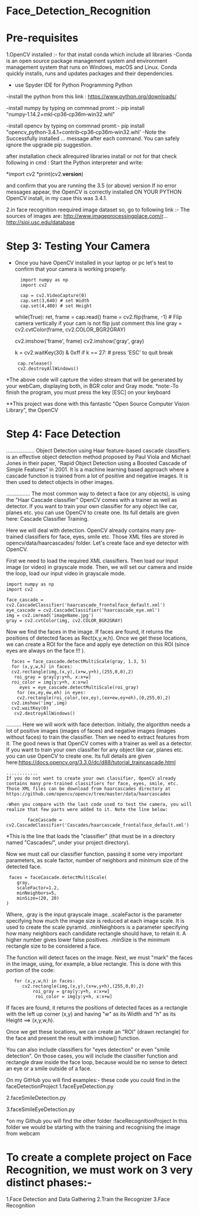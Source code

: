 # Face_Detection_Recognition
 
 
# Pre-requisites
1.OpenCV installed :- for that install conda which include all libraries 
  -Conda is an open source package management system and environment management system that runs on Windows, macOS and Linux. Conda quickly     installs, runs and updates packages and their dependencies. 
  -   use Spyder IDE for Python Programming Python 
  
  -install the python from this link :   https://www.python.org/downloads/
  
  -install numpy by typing on commnad promt :- pip install "numpy‑1.14.2+mkl‑cp36‑cp36m‑win32.whl"
  
  -install opencv by typing on commnad promt:- pip install "opencv_python‑3.4.1+contrib‑cp36‑cp36m‑win32.whl'
  -Note the Successfully installed … message after each command. You can safely ignore the upgrade pip suggestion.
  
  after installation check allrequired libraries install or not for that check following in cmd :
  Start the Python interpreter and write:
  
 *import cv2
*print(cv2.__version__)
 
and confirm that you are running the 3.5 (or above) version
If no error messages appear, the OpenCV is correctly installed ON YOUR PYTHON 
OpenCV install, in my case this was 3.4.1.
  
  2.in face recognition reequired image dataset so, go to following link :-
  The sources of images are:
http://www.imageprocessingplace.com/r...
http://sipi.usc.edu/database
# Step 3: Testing Your Camera
* Once you have OpenCV installed in your laptop or  pc  let's test to confirm that your camera is working properly.
 
        import numpy as np
        import cv2

        cap = cv2.VideoCapture(0)
        cap.set(3,640) # set Width
        cap.set(4,480) # set Height
 
    while(True):
    ret, frame = cap.read()
    frame = cv2.flip(frame, -1) # Flip camera vertically if your cam is not flip just comment this line 
    gray = cv2.cvtColor(frame, cv2.COLOR_BGR2GRAY)
    
    cv2.imshow('frame', frame)
    cv2.imshow('gray', gray)
    
    k = cv2.waitKey(30) & 0xff
    if k == 27: # press 'ESC' to quit
        break

       cap.release()
       cv2.destroyAllWindows()
       
*The above code will capture the video stream that will be generated by your webCam, displaying both, in BGR color and Gray mode.
*note:-To finish the program, you must press the key [ESC] on your keyboard

**This project was done with this fantastic "Open Source Computer Vision Library", the OpenCV

# Step 4: Face Detection
...................
Object Detection using Haar feature-based cascade classifiers is an effective object detection method proposed by Paul Viola and Michael Jones in their paper, "Rapid Object Detection using a Boosted Cascade of Simple Features" in 2001. It is a machine learning based approach where a cascade function is trained from a lot of positive and negative images. It is then used to detect objects in other images.

 ................
The most common way to detect a face (or any objects), is using the "Haar Cascade classifier"
OpenCV comes with a trainer as well as detector. If you want to train your own classifier for any object like car, planes etc. you can use OpenCV to create one. Its full details are given here: Cascade Classifier Training.

Here we will deal with detection. OpenCV already contains many pre-trained classifiers for face, eyes, smile etc. Those XML files are stored in opencv/data/haarcascades/ folder. Let's create face and eye detector with OpenCV.

First we need to load the required XML classifiers. Then load our input image (or video) in grayscale mode.
Then, we will set our camera and inside the loop, load our input video in grayscale mode.
  
  
    import numpy as np
    import cv2
    
    face_cascade = cv2.CascadeClassifier('haarcascade_frontalface_default.xml')
    eye_cascade = cv2.CascadeClassifier('haarcascade_eye.xml')
    img = cv2.imread('imageName.jpg')
    gray = cv2.cvtColor(img, cv2.COLOR_BGR2GRAY)
    
  Now we find the faces in the image. If faces are found, it returns the positions of detected faces as Rect(x,y,w,h). Once we get these   locations, we can create a ROI for the face and apply eye detection on this ROI (since eyes are always on the face !!! ).

      faces = face_cascade.detectMultiScale(gray, 1.3, 5)
      for (x,y,w,h) in faces:
      cv2.rectangle(img,(x,y),(x+w,y+h),(255,0,0),2)
       roi_gray = gray[y:y+h, x:x+w]
      roi_color = img[y:y+h, x:x+w]
         eyes = eye_cascade.detectMultiScale(roi_gray)
        for (ex,ey,ew,eh) in eyes:
        cv2.rectangle(roi_color,(ex,ey),(ex+ew,ey+eh),(0,255,0),2)
      cv2.imshow('img',img)
      cv2.waitKey(0)
       cv2.destroyAllWindows()
       
       
   ..........
    Here we will work with face detection. Initially, the algorithm needs a lot of positive images (images of faces) and negative images (images without faces) to train the classifier. Then we need to extract features from it. The good news is that OpenCV comes with a trainer as well as a detector. If you want to train your own classifier for any object like car, planes etc. you can use OpenCV to create one. Its full details are given here:https://docs.opencv.org/3.3.0/dc/d88/tutorial_traincascade.html
    
    ............
    If you do not want to create your own classifier, OpenCV already contains many pre-trained classifiers for face, eyes, smile, etc. Those XML files can be download from haarcascades directory at https://github.com/opencv/opencv/tree/master/data/haarcascades
    
    -When you compare with the last code used to test the camera, you will realize that few parts were added to it. Note the line below:

            faceCascade = cv2.CascadeClassifier('Cascades/haarcascade_frontalface_default.xml')
 
 *This is the line that loads the "classifier" (that must be in a directory named "Cascades/", under your project directory).
 

Now we must call our classifier function, passing it some very important parameters, as scale factor, number of neighbors and minimum size of the detected face. 

     faces = faceCascade.detectMultiScale(
        gray,     
        scaleFactor=1.2,
        minNeighbors=5,     
        minSize=(20, 20)
    )
    
    
 Where,
.gray is the input grayscale image.
.scaleFactor is the parameter specifying how much the image size is reduced at each image scale. It is used to create the scale pyramid.
.minNeighbors is a parameter specifying how many neighbors each candidate rectangle should have, to retain it. A higher number gives           lower false positives.
.minSize is the minimum rectangle size to be considered a face.





The function will detect faces on the image. Next, we must "mark" the faces in the image, using, for example, a blue rectangle. This is done with this portion of the code:

       for (x,y,w,h) in faces:
          cv2.rectangle(img,(x,y),(x+w,y+h),(255,0,0),2)
              roi_gray = gray[y:y+h, x:x+w]
               roi_color = img[y:y+h, x:x+w] 
               
               
               
               
 If faces are found, it returns the positions of detected faces as a rectangle with the left up corner (x,y)
 and having "w" as its Width and "h" as its Height ==> (x,y,w,h). 

Once we get these locations, we can create an "ROI" (drawn rectangle) for the face and present the result with imshow() function.

You can also include classifiers for "eyes detection" or even "smile detection". On those cases, you will include the classifier function and rectangle draw inside the face loop, because would be no sense to detect an eye or a smile outside of a face.

On my GitHub you will find  examples:-
these code you could find in the faceDetectionProject
1.faceEyeDetection.py

2.faceSmileDetection.py

3.faceSmileEyeDetection.py
 
 
 *on my Github you will find the other folder :faceRecognitionProject
 In this folder we would be starting with the training and recognising the image from webcam 

 
 
# To create a complete project on Face Recognition, we must work on 3 very distinct phases:-

1.Face Detection and Data Gathering
2.Train the Recognizer
3.Face Recognition
 



